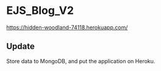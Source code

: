# EJS_Blog_V2
https://hidden-woodland-74118.herokuapp.com/

## Update
Store data to MongoDB, and put the application on Heroku.
